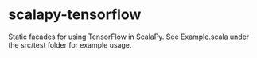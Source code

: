 # scalapy-tensorflow
Static facades for using TensorFlow in ScalaPy. See Example.scala under the src/test folder for example usage.